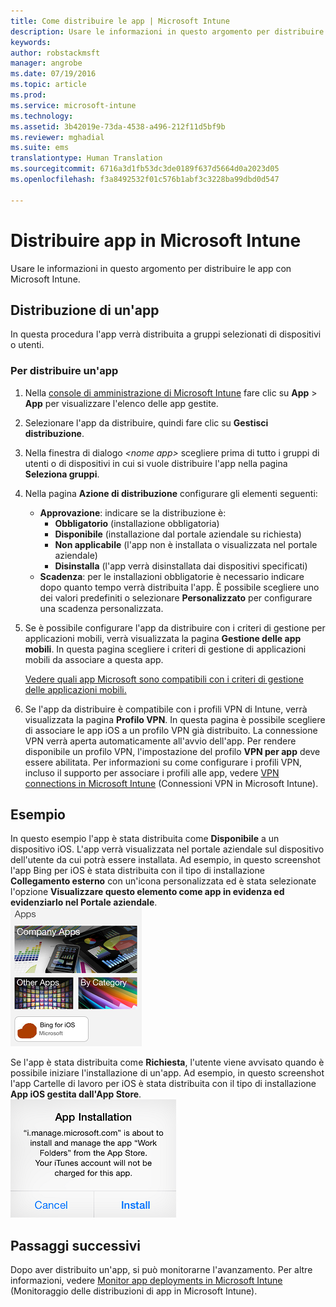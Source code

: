 ```yaml
---
title: Come distribuire le app | Microsoft Intune
description: Usare le informazioni in questo argomento per distribuire le app con Microsoft Intune.
keywords: 
author: robstackmsft
manager: angrobe
ms.date: 07/19/2016
ms.topic: article
ms.prod: 
ms.service: microsoft-intune
ms.technology: 
ms.assetid: 3b42019e-73da-4538-a496-212f11d5bf9b
ms.reviewer: mghadial
ms.suite: ems
translationtype: Human Translation
ms.sourcegitcommit: 6716a3d1fb53dc3de0189f637d5664d0a2023d05
ms.openlocfilehash: f3a8492532f01c576b1abf3c3228ba99dbd0d547

---
```

# Distribuire app in Microsoft Intune

Usare le informazioni in questo argomento per distribuire le app con Microsoft Intune.


## Distribuzione di un'app
In questa procedura l'app verrà distribuita a gruppi selezionati di dispositivi o utenti.

### Per distribuire un'app

1. Nella [console di amministrazione di Microsoft Intune](https://manage.microsoft.com) fare clic su **App** &gt; **App** per visualizzare l'elenco delle app gestite.

2.  Selezionare l'app da distribuire, quindi fare clic su **Gestisci distribuzione**.

3.  Nella finestra di dialogo *&lt;nome app&gt;* scegliere prima di tutto i gruppi di utenti o di dispositivi in cui si vuole distribuire l'app nella pagina **Seleziona gruppi**.

4.  Nella pagina **Azione di distribuzione** configurare gli elementi seguenti:

    - **Approvazione**: indicare se la distribuzione è:
        - **Obbligatorio** (installazione obbligatoria)
        - **Disponibile** (installazione dal portale aziendale su richiesta)
        - **Non applicabile** (l'app non è installata o visualizzata nel portale aziendale)
        - **Disinstalla** (l'app verrà disinstallata dai dispositivi specificati)
    - **Scadenza**: per le installazioni obbligatorie è necessario indicare dopo quanto tempo verrà distribuita l'app. È possibile scegliere uno dei valori predefiniti o selezionare **Personalizzato** per configurare una scadenza personalizzata.

5. Se è possibile configurare l'app da distribuire con i criteri di gestione per applicazioni mobili, verrà visualizzata la pagina **Gestione delle app mobili**. In questa pagina scegliere i criteri di gestione di applicazioni mobili da associare a questa app.

    [Vedere quali app Microsoft sono compatibili con i criteri di gestione delle applicazioni mobili.](https://www.microsoft.com/en-us/server-cloud/products/microsoft-intune/partners.aspx)

6. Se l'app da distribuire è compatibile con i profili VPN di Intune, verrà visualizzata la pagina **Profilo VPN**. In questa pagina è possibile scegliere di associare le app iOS a un profilo VPN già distribuito. La connessione VPN verrà aperta automaticamente all'avvio dell'app. Per rendere disponibile un profilo VPN, l'impostazione del profilo **VPN per app** deve essere abilitata.
 Per informazioni su come configurare i profili VPN, incluso il supporto per associare i profili alle app, vedere [VPN connections in Microsoft Intune](vpn-connections-in-microsoft-intune.md) (Connessioni VPN in Microsoft Intune).

## Esempio

In questo esempio l'app è stata distribuita come **Disponibile** a un dispositivo iOS.
L'app verrà visualizzata nel portale aziendale sul dispositivo dell'utente da cui potrà essere installata. Ad esempio, in questo screenshot l'app Bing per iOS è stata distribuita con il tipo di installazione **Collegamento esterno** con un'icona personalizzata ed è stata selezionate l'opzione **Visualizzare questo elemento come app in evidenza ed evidenziarlo nel Portale aziendale**.  
![App disponibile iOS](./media/available-install-on-iOS.png)

Se l'app è stata distribuita come **Richiesta**, l'utente viene avvisato quando è possibile iniziare l'installazione di un'app. Ad esempio, in questo screenshot l'app Cartelle di lavoro per iOS è stata distribuita con il tipo di installazione **App iOS gestita dall'App Store**.  
![App obbligatoria iOS](./media/iOS-Required-install.PNG)

## Passaggi successivi

Dopo aver distribuito un'app, si può monitorarne l'avanzamento. Per altre informazioni, vedere [Monitor app deployments in Microsoft Intune](monitor-apps-in-microsoft-intune.md) (Monitoraggio delle distribuzioni di app in Microsoft Intune).



<!--HONumber=Jul16_HO4-->


